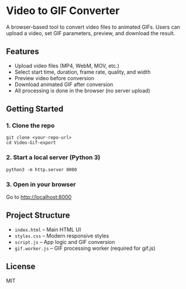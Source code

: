 # Video to GIF Converter

A browser-based tool to convert video files to animated GIFs. Users can upload a video, set GIF parameters, preview, and download the result.

## Features
- Upload video files (MP4, WebM, MOV, etc.)
- Select start time, duration, frame rate, quality, and width
- Preview video before conversion
- Download animated GIF after conversion
- All processing is done in the browser (no server upload)

## Getting Started

### 1. Clone the repo
```
git clone <your-repo-url>
cd Video-Gif-export
```

### 2. Start a local server (Python 3)
```
python3 -m http.server 8000
```

### 3. Open in your browser
Go to [http://localhost:8000](http://localhost:8000)

## Project Structure
- `index.html` – Main HTML UI
- `styles.css` – Modern responsive styles
- `script.js` – App logic and GIF conversion
- `gif.worker.js` – GIF processing worker (required for gif.js)

## License
MIT
